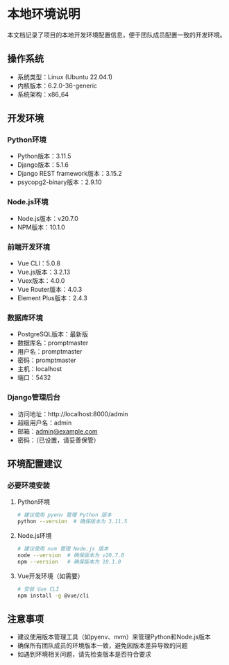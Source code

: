 # 本地环境说明

本文档记录了项目的本地开发环境配置信息，便于团队成员配置一致的开发环境。

## 操作系统
- 系统类型：Linux (Ubuntu 22.04.1)
- 内核版本：6.2.0-36-generic
- 系统架构：x86_64

## 开发环境

### Python环境
- Python版本：3.11.5
- Django版本：5.1.6
- Django REST framework版本：3.15.2
- psycopg2-binary版本：2.9.10

### Node.js环境
- Node.js版本：v20.7.0
- NPM版本：10.1.0

### 前端开发环境
- Vue CLI：5.0.8
- Vue.js版本：3.2.13
- Vuex版本：4.0.0
- Vue Router版本：4.0.3
- Element Plus版本：2.4.3

### 数据库环境
- PostgreSQL版本：最新版
- 数据库名：promptmaster
- 用户名：promptmaster
- 密码：promptmaster
- 主机：localhost
- 端口：5432

### Django管理后台
- 访问地址：http://localhost:8000/admin
- 超级用户名：admin
- 邮箱：admin@example.com
- 密码：（已设置，请妥善保管）

## 环境配置建议

### 必要环境安装
1. Python环境
   ```bash
   # 建议使用 pyenv 管理 Python 版本
   python --version  # 确保版本为 3.11.5
   ```

2. Node.js环境
   ```bash
   # 建议使用 nvm 管理 Node.js 版本
   node --version  # 确保版本为 v20.7.0
   npm --version   # 确保版本为 10.1.0
   ```

3. Vue开发环境（如需要）
   ```bash
   # 安装 Vue CLI
   npm install -g @vue/cli
   ```

## 注意事项
- 建议使用版本管理工具（如pyenv、nvm）来管理Python和Node.js版本
- 确保所有团队成员的环境版本一致，避免因版本差异导致的问题
- 如遇到环境相关问题，请先检查版本是否符合要求